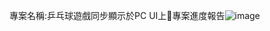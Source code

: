專案名稱:乒乓球遊戲同步顯示於PC UI上專案進度報告![image](https://user-images.githubusercontent.com/76472326/176654050-a1d89f45-9d84-4c23-addc-6f873af15164.png)
